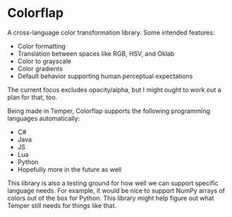 # Colorflap

A cross-language color transformation library. Some intended features:

- Color formatting
- Translation between spaces like RGB, HSV, and Oklab
- Color to grayscale
- Color gradients
- Default behavior supporting human perceptual expectations

The current focus excludes opacity/alpha, but I might ought to work out a plan
for that, too.

Being made in Temper, Colorflap supports the following programming languages
automatically:

- C\#
- Java
- JS
- Lua
- Python
- Hopefully more in the future as well

This library is also a testing ground for how well we can support specific
language needs. For example, it would be nice to support NumPy arrays of colors
out of the box for Python. This library might help figure out what Temper still
needs for things like that.
